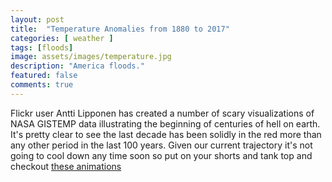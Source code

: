 ```yaml
---
layout: post
title:  "Temperature Anomalies from 1880 to 2017"
categories: [ weather ]
tags: [floods]
image: assets/images/temperature.jpg
description: "America floods."
featured: false
comments: true
---
```


Flickr user Antti Lipponen has created a number of scary visualizations of NASA GISTEMP data illustrating the beginning of centuries of hell on earth. It's pretty clear to see the last decade has been solidly in the red more than any other period in the last 100 years. Given our current trajectory it's not going to cool down any time soon so put on your shorts and tank top and checkout [these animations](https://www.flickr.com/photos/150411108@N06/)